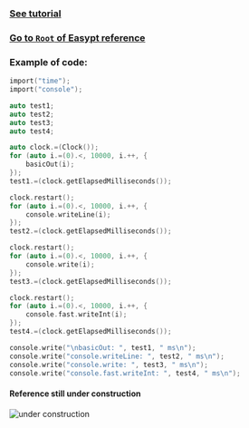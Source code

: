 ### [See tutorial](tutorial.md)

### [Go to `Root` of Easypt reference](docs..Root.md)

### Example of code:

```c
import("time");
import("console");

auto test1;
auto test2;
auto test3;
auto test4;

auto clock.=(Clock());
for (auto i.=(0).<, 10000, i.++, {
    basicOut(i);
});
test1.=(clock.getElapsedMilliseconds());

clock.restart();
for (auto i.=(0).<, 10000, i.++, {
    console.writeLine(i);
});
test2.=(clock.getElapsedMilliseconds());

clock.restart();
for (auto i.=(0).<, 10000, i.++, {
    console.write(i);
});
test3.=(clock.getElapsedMilliseconds());

clock.restart();
for (auto i.=(0).<, 10000, i.++, {
    console.fast.writeInt(i);
});
test4.=(clock.getElapsedMilliseconds());

console.write("\nbasicOut: ", test1, " ms\n");
console.write("console.writeLine: ", test2, " ms\n");
console.write("console.write: ", test3, " ms\n");
console.write("console.fast.writeInt: ", test4, " ms\n");
```

#### Reference still under construction

![under construction](https://www.historiaposzukaj.pl/assets/media/Wiedza/Obrazy/podaj_cegle.png)